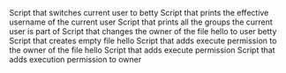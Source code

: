 Script that switches current user to betty
Script that prints the effective username of the current user
Script that prints all the groups the current user is part of
Script that changes the owner of the file hello to user betty
Script that creates empty file hello
Script that adds execute permission to the owner of the file hello
Script that adds execute permission
Script that adds execution permission to owner
